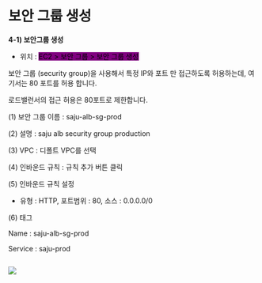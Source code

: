 # 보안 그룹 생성

**4-1) 보안그룹 생성**

* 위치 : <mark style="background-color:purple;">EC2 > 보안 그룹 > 보안 그룹 생성</mark>

보안 그룹 (security group)을 사용해서 특정 IP와 포트 만 접근하도록 허용하는데, 여기서는 80 포트를 허용 합니다.

로드밸런서의 접근 허용은 80포트로 제한합니다.

(1) 보안 그룹 이름 : saju-alb-sg-prod

&#x20;

(2) 설명 : saju alb security group production

&#x20;

(3) VPC : 디폴트 VPC를 선택

&#x20;

(4) 인바운드 규칙 : 규칙 추가 버튼 클릭&#x20;

&#x20;

(5) 인바운드 규칙 설정

* 유형 : HTTP, 포트범위 : 80, 소스 : 0.0.0.0/0  &#x20;

(6) 태그

Name : saju-alb-sg-prod

Service : saju-prod

<figure><img src="https://lh5.googleusercontent.com/7vKpTkb5K4lZOfETO1ZS3guxGLMS637WUplHr2ptEy9QiHiQDDsAzB8VaOOJyDPQ4Iyz_dVVIr3zvnoPRqqzWwh1b4JqtXv-r8lQAWmcut9g7Z9ivaUE38GxdPByG0fC9kWvcW_CAMtP1rjJE0isqqF-am46llDMcCpsz6_B305xR5Jq1kXg64nERQ" alt=""><figcaption></figcaption></figure>



![](https://cdn.inflearn.com/public/files/courses/329624/units/129025/470b6918-14f5-4961-b5fc-749e166f4c9b/blob)



